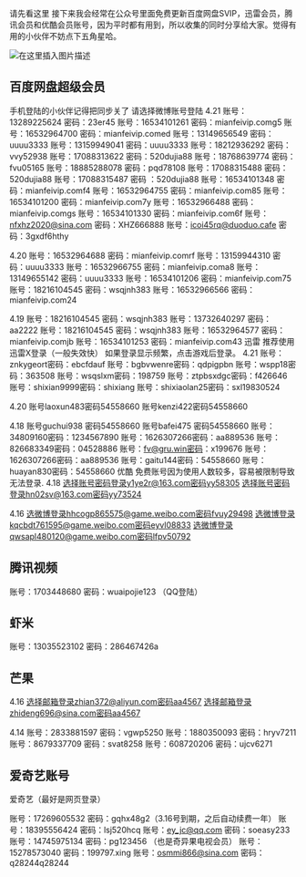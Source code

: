 请先看这里
接下来我会经常在公众号里面免费更新百度网盘SVIP，迅雷会员，腾讯会员和优酷会员账号，因为平时都有用到，所以收集的同时分享给大家。觉得有用的小伙伴不妨点下五角星哈。

![在这里插入图片描述](https://img-blog.csdnimg.cn/20200421140806321.jpg)

## 百度网盘超级会员
 手机登陆的小伙伴记得把同步关了
 请选择微博账号登陆
 4.21
 账号：13289225624 密码：23er45
 账号：16534101261 密码：mianfeivip.comg5
 账号：16532964700 密码：mianfeivip.comed
 账号：13149656549    密码：uuuu3333
 账号：13159949041    密码：uuuu3333
 账号：18212936292    密码：vvy52938
 账号：17088313622    密码：520dujia88
 账号：18768639774    密码：fvu05165
 账号：18885288078    密码：pqd78108
 账号：17088315488    密码：520dujia88
 账号：17088315487    密码 ：520dujia88
 账号：16534101348    密码：mianfeivip.comf4
 账号：16532964755    密码：mianfeivip.com85
 账号：16534101200    密码：mianfeivip.com7y
 账号：16532966488    密码：mianfeivip.comgs
 账号：16534101330    密码：mianfeivip.com6f
 账号：nfxhz2020@sina.com    密码：XHZ666888
 账号：icoi45rq@duoduo.cafe    密码：3gxdf6hthy

 4.20
 账号：16532964688 密码：mianfeivip.comrf
 账号：13159944310 密码：uuuu3333
 账号：16532966755 密码：mianfeivip.coma8
 账号：13149655142 密码：uuuu3333
 账号：16534101206 密码：mianfeivip.com75
 账号：18216104545 密码：wsqjnh383
 账号：16532966566 密码：mianfeivip.com24
 
 4.19
 账号：18216104545 密码：wsqjnh383
 账号：13732640297 密码：aa2222
 账号：18216104545 密码：wsqjnh383
 账号：16532964577 密码：mianfeivip.comjb
 账号：16534101253 密码：mianfeivip.com43
迅雷
  推荐使用迅雷X登录（一般失效快）
  如果登录显示频繁，点击游戏后登录。
  4.21
  账号：znkygeort密码：ebcfdauf
  账号：bgbvwenre密码：qdpigpbn
  账号：wspp18密码：363508
  账号：wsqslxm密码：198759
  账号：ztpbsxdgc密码：f426646
  账号：shixian9999密码：shixiang
  账号：shixiaolan25密码：sxl19830524

  4.20
  账号laoxun483密码54558660
  账号kenzi422密码54558660
  
  4.18
  账号guchui938   密码54558660
  账号bafei475    密码54558660
  账号：34809160密码：1234567890
  账号：1626307266密码：aa889536
  账号：826683349密码：04528886
  账号：fv@gru.win密码：x199676
  账号：1626307266密码：aa889536
  账号：gaitu144密码：54558660
  账号：huayan830密码：54558660
优酷
  免费账号因为使用人数较多，容易被限制导致无法登录.
  4.18
  选择账号密码登录y1ye2r@163.com密码yy58305
  选择账号密码登录hn02sv@163.com密码yy73524
  
  4.16
  选微博登录hhcogp865575@game.weibo.com密码fvuy29498
  选微博登录kqcbdt761595@game.weibo.com密码eyvl08833
  选微博登录qwsapl480120@game.weibo.com密码lfpv50792
## 腾讯视频
  账号：1703448680  密码：wuaipojie123  （QQ登陆）
## 虾米
  账号：13035523102  密码：286467426a
## 芒果
  4.16
  选择邮箱登录zhian372@aliyun.com密码aa4567
  选择邮箱登录zhideng696@sina.com密码aa4567

  4.14
  账号：2833881597  密码：vgwp5250
  账号：1880350093  密码：hryv7211
  账号：8679337709  密码：svat8258
  账号：608720206   密码：ujcv6271
## 爱奇艺账号
  爱奇艺（最好是网页登录）
  
  账号：17269605532  密码：gqhx48g2（3.16号到期，之后自动续费一年）
  账号：18395556424  密码：lsj520hcq
  账号：ey_jc@qq.com  密码：soeasy233
  账号：14745975134  密码：pg123456  （也是奇异果电视会员）
  账号：15278573040  密码：199797.xing
  账号：osmmi866@sina.com  密码：q28244q28244
